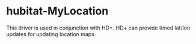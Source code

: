 # hubitat-MyLocation

This driver is used in conjunction with HD+. HD+ can provide timed lat/lon updates for updating location maps.

